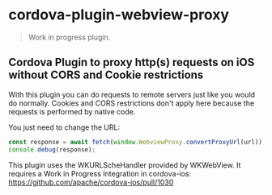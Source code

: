 # cordova-plugin-webview-proxy

> Work in progress plugin.
## Cordova Plugin to proxy http(s) requests on iOS without CORS and Cookie restrictions

With this plugin you can do requests to remote servers just like you would do normally. Cookies and CORS restrictions don't apply here because the requests is performed by native code.

You just need to change the URL:

```javascript
const response = await fetch(window.WebviewProxy.convertProxyUrl(url));
console.debug(response);
```

This plugin uses the WKURLScheHandler provided by WKWebView. It requires a Work in Progress Integration in cordova-ios: https://github.com/apache/cordova-ios/pull/1030
